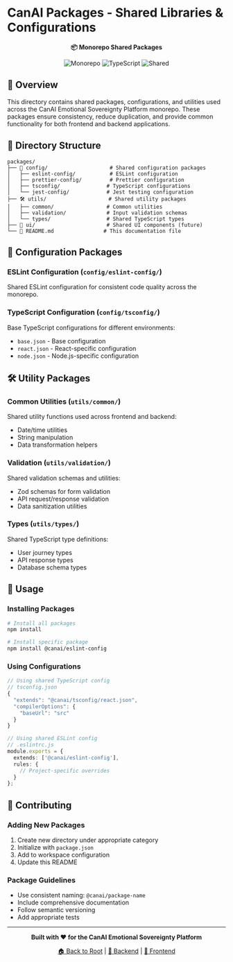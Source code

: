 # CanAI Packages - Shared Libraries & Configurations

<div align="center">

**📦 Monorepo Shared Packages**

![Monorepo](https://img.shields.io/badge/monorepo-lerna-blue.svg)
![TypeScript](https://img.shields.io/badge/typescript-5.5-blue.svg)
![Shared](https://img.shields.io/badge/shared-configs-green.svg)

</div>

## 🌟 Overview

This directory contains shared packages, configurations, and utilities used across the CanAI
Emotional Sovereignty Platform monorepo. These packages ensure consistency, reduce duplication, and
provide common functionality for both frontend and backend applications.

## 📁 Directory Structure

```
packages/
├── 📝 config/                    # Shared configuration packages
│   ├── eslint-config/           # ESLint configuration
│   ├── prettier-config/         # Prettier configuration
│   ├── tsconfig/               # TypeScript configurations
│   └── jest-config/            # Jest testing configuration
├── 🛠️ utils/                    # Shared utility packages
│   ├── common/                 # Common utilities
│   ├── validation/             # Input validation schemas
│   └── types/                  # Shared TypeScript types
├── 🎨 ui/                       # Shared UI components (future)
└── 📖 README.md                # This documentation file
```

## 📝 Configuration Packages

### ESLint Configuration (`config/eslint-config/`)

Shared ESLint configuration for consistent code quality across the monorepo.

### TypeScript Configuration (`config/tsconfig/`)

Base TypeScript configurations for different environments:

- `base.json` - Base configuration
- `react.json` - React-specific configuration
- `node.json` - Node.js-specific configuration

## 🛠️ Utility Packages

### Common Utilities (`utils/common/`)

Shared utility functions used across frontend and backend:

- Date/time utilities
- String manipulation
- Data transformation helpers

### Validation (`utils/validation/`)

Shared validation schemas and utilities:

- Zod schemas for form validation
- API request/response validation
- Data sanitization utilities

### Types (`utils/types/`)

Shared TypeScript type definitions:

- User journey types
- API response types
- Database schema types

## 🚀 Usage

### Installing Packages

```bash
# Install all packages
npm install

# Install specific package
npm install @canai/eslint-config
```

### Using Configurations

```typescript
// Using shared TypeScript config
// tsconfig.json
{
  "extends": "@canai/tsconfig/react.json",
  "compilerOptions": {
    "baseUrl": "src"
  }
}

// Using shared ESLint config
// .eslintrc.js
module.exports = {
  extends: ['@canai/eslint-config'],
  rules: {
    // Project-specific overrides
  }
};
```

## 🤝 Contributing

### Adding New Packages

1. Create new directory under appropriate category
2. Initialize with `package.json`
3. Add to workspace configuration
4. Update this README

### Package Guidelines

- Use consistent naming: `@canai/package-name`
- Include comprehensive documentation
- Follow semantic versioning
- Add appropriate tests

---

<div align="center">

**Built with ❤️ for the CanAI Emotional Sovereignty Platform**

[🏠 Back to Root](../README.md) | [🔧 Backend](../backend/README.md) |
[🎨 Frontend](../frontend/README.md)

</div>
